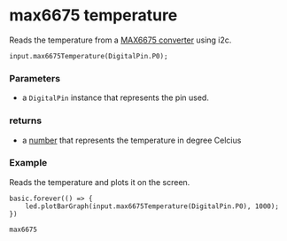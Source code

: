# max6675 temperature

Reads the temperature from a [MAX6675 converter](https://datasheets.maximintegrated.com/en/ds/MAX6675.pdf) using i2c.

```sig
input.max6675Temperature(DigitalPin.P0);
```

### Parameters

* a ``DigitalPin`` instance that represents the pin used.

### returns

* a [number](/types/number) that represents the temperature in degree Celcius

### Example

Reads the temperature and plots it on the screen.

```blocks
basic.forever(() => {
    led.plotBarGraph(input.max6675Temperature(DigitalPin.P0), 1000);
})
```

```package
max6675
```